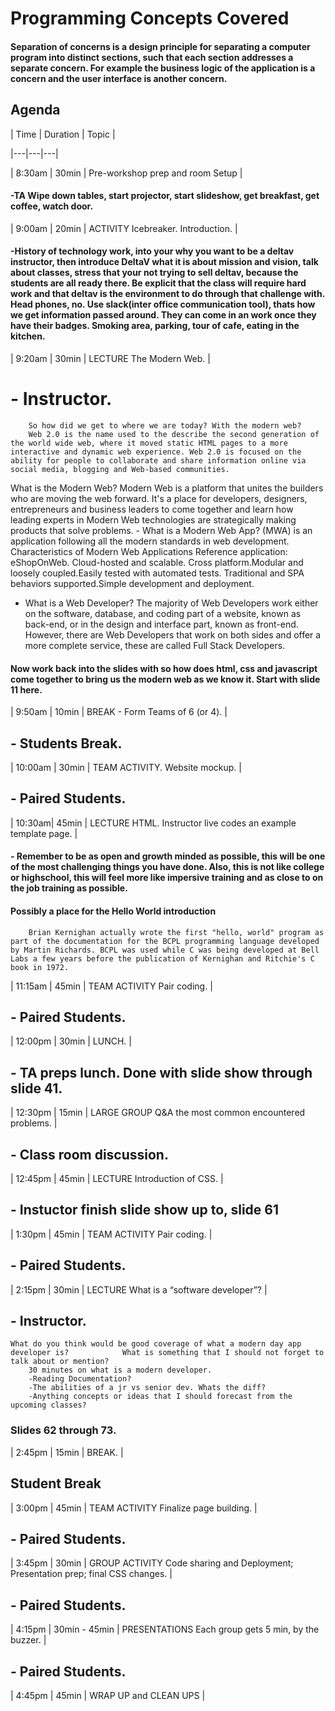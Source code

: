 # Programming Concepts Covered
#### Separation of concerns is a design principle for separating a computer program into distinct sections, such that each section addresses a separate concern. For example the business logic of the application is a concern and the user interface is another concern.

## Agenda

| Time  | Duration  | Topic  |

|---|---|---|

| 8:30am | 30min | Pre-workshop prep and room Setup |

####    -TA Wipe down tables, start projector, start slideshow, get breakfast, get coffee, watch door.

| 9:00am | 20min | ACTIVITY Icebreaker. Introduction.  |

####    -History of technology work, into your why you want to be a deltav instructor, then introduce DeltaV what it is about mission and vision, talk about classes, stress that your not trying to sell deltav, because the students are all ready there. Be explicit that the class will require hard work and that deltav is the environment to do through that challenge with.  Head phones, no. Use slack(inter office communication tool), thats how we get information passed around. They can come in an work once they have their badges. Smoking area, parking, tour of cafe, eating in the kitchen.

| 9:20am | 30min | LECTURE The Modern Web.  |
# - Instructor.
        So how did we get to where we are today? With the modern web? 
        Web 2.0 is the name used to the describe the second generation of the world wide web, where it moved static HTML pages to a more interactive and dynamic web experience. Web 2.0 is focused on the ability for people to collaborate and share information online via social media, blogging and Web-based communities.
   What is the Modern Web?                                                                        Modern Web is a platform that unites the builders who are moving the web                    forward. It's a place for developers, designers, entrepreneurs and business leaders         to come together and learn how leading experts in Modern Web technologies are               strategically making products that solve problems.                                      -  What is a Modern Web App?                                                                   (MWA) is an application following all the modern standards in web development.              Characteristics of Modern Web Applications Reference application: eShopOnWeb.               Cloud-hosted and scalable.                                                                  Cross platform.Modular and loosely coupled.Easily tested with automated tests. 
      Traditional and SPA behaviors supported.Simple development and deployment.             
   -  What is a Web Developer?                                                                    The majority of Web Developers work either on the software, database, and coding            part of a website, known as back-end, or in the design and interface part, known as         front-end. However, there are Web Developers that work on both sides and offer a            more complete service, these are called Full Stack Developers. 
####  Now work back into the slides with so how does html, css and javascript come together to bring us the modern web as we know it. Start with slide 11 here.


| 9:50am | 10min | BREAK - Form Teams of 6 (or 4). |

##    -  Students Break.

| 10:00am | 30min | TEAM ACTIVITY. Website mockup.  |

##    -  Paired Students.  

| 10:30am| 45min | LECTURE HTML. Instructor live codes an example template page. |

####     - Remember to be as open and growth minded as possible, this will be one of the most             challenging things you have done. Also, this is not like college or highschool,                this will feel more like impersive training and as close to on the job training as             possible.  
####       Possibly a place for the Hello World introduction 
        Brian Kernighan actually wrote the first "hello, world" program as part of the documentation for the BCPL programming language developed by Martin Richards. BCPL was used while C was being developed at Bell Labs a few years before the publication of Kernighan and Ritchie's C book in 1972.

| 11:15am | 45min | TEAM ACTIVITY Pair coding.  |

##    - Paired Students.  
 
| 12:00pm | 30min | LUNCH. |

##    - TA preps lunch. Done with slide show through slide 41. 

| 12:30pm | 15min | LARGE GROUP Q&A the most common encountered problems.  |

##    - Class room discussion.

| 12:45pm | 45min | LECTURE  Introduction of CSS.  |

##   - Instuctor  finish slide show up to, slide 61

| 1:30pm  | 45min | TEAM ACTIVITY  Pair coding.  |

##  - Paired Students.

| 2:15pm | 30min | LECTURE What is a “software developer”?  |

##  - Instructor.
    What do you think would be good coverage of what a modern day app developer is?            What is something that I should not forget to talk about or mention?
        30 minutes on what is a modern developer. 
        -Reading Documentation?  
        -The abilities of a jr vs senior dev. Whats the diff? 
        -Anything concepts or ideas that I should forecast from the upcoming classes?
###    Slides 62 through 73.

| 2:45pm | 15min | BREAK.  |

##   Student Break

| 3:00pm | 45min | TEAM ACTIVITY Finalize page building.   |

## - Paired Students.

| 3:45pm | 30min | GROUP ACTIVITY Code sharing and Deployment; Presentation prep; final CSS changes. |

## - Paired Students.

| 4:15pm | 30min - 45min | PRESENTATIONS Each group gets 5 min, by the buzzer.  |

## - Paired Students.

| 4:45pm | 45min | WRAP UP and CLEAN UPS |